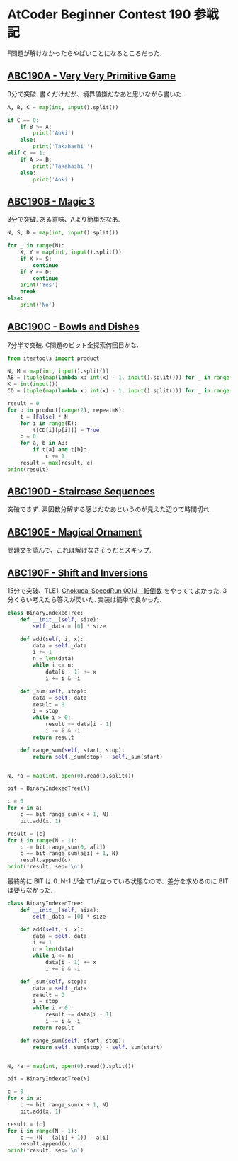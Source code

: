 # AtCoder Beginner Contest 190 参戦記

F問題が解けなかったらやばいことになるところだった.

## [ABC190A - Very Very Primitive Game](https://atcoder.jp/contests/abc190/tasks/abc190_a)

3分で突破. 書くだけだが、境界値嫌だなあと思いながら書いた.

```python
A, B, C = map(int, input().split())

if C == 0:
    if B >= A:
        print('Aoki')
    else:
        print('Takahashi ')
elif C == 1:
    if A >= B:
        print('Takahashi ')
    else:
        print('Aoki')
```

## [ABC190B - Magic 3](https://atcoder.jp/contests/abc190/tasks/abc190_b)

3分で突破. ある意味、Aより簡単だなあ.

```python
N, S, D = map(int, input().split())

for _ in range(N):
    X, Y = map(int, input().split())
    if X >= S:
        continue
    if Y <= D:
        continue
    print('Yes')
    break
else:
    print('No')
```

## [ABC190C - Bowls and Dishes](https://atcoder.jp/contests/abc190/tasks/abc190_c)

7分半で突破. C問題のビット全探索何回目かな.

```python
from itertools import product

N, M = map(int, input().split())
AB = [tuple(map(lambda x: int(x) - 1, input().split())) for _ in range(M)]
K = int(input())
CD = [tuple(map(lambda x: int(x) - 1, input().split())) for _ in range(K)]

result = 0
for p in product(range(2), repeat=K):
    t = [False] * N
    for i in range(K):
        t[CD[i][p[i]]] = True
    c = 0
    for a, b in AB:
        if t[a] and t[b]:
            c += 1
    result = max(result, c)
print(result)
```

## [ABC190D - Staircase Sequences](https://atcoder.jp/contests/abc190/tasks/abc190_d)

突破できず. 素因数分解する感じだなあというのが見えた辺りで時間切れ.

## [ABC190E - Magical Ornament](https://atcoder.jp/contests/abc190/tasks/abc190_e)

問題文を読んで、これは解けなさそうだとスキップ.

## [ABC190F - Shift and Inversions](https://atcoder.jp/contests/abc190/tasks/abc190_f)

15分で突破、TLE1. [Chokudai SpeedRun 001J - 転倒数](https://atcoder.jp/contests/chokudai_S001/tasks/chokudai_S001_j) をやっててよかった. 3分くらい考えたら答えが閃いた. 実装は簡単で良かった.

```python
class BinaryIndexedTree:
    def __init__(self, size):
        self._data = [0] * size

    def add(self, i, x):
        data = self._data
        i += 1
        n = len(data)
        while i <= n:
            data[i - 1] += x
            i += i & -i

    def _sum(self, stop):
        data = self._data
        result = 0
        i = stop
        while i > 0:
            result += data[i - 1]
            i -= i & -i
        return result

    def range_sum(self, start, stop):
        return self._sum(stop) - self._sum(start)


N, *a = map(int, open(0).read().split())

bit = BinaryIndexedTree(N)

c = 0
for x in a:
    c += bit.range_sum(x + 1, N)
    bit.add(x, 1)

result = [c]
for i in range(N - 1):
    c -= bit.range_sum(0, a[i])
    c += bit.range_sum(a[i] + 1, N)
    result.append(c)
print(*result, sep='\n')
```

最終的に BIT は 0..N-1 が全て1が立っている状態なので、差分を求めるのに BIT は要らなかった.

```python
class BinaryIndexedTree:
    def __init__(self, size):
        self._data = [0] * size

    def add(self, i, x):
        data = self._data
        i += 1
        n = len(data)
        while i <= n:
            data[i - 1] += x
            i += i & -i

    def _sum(self, stop):
        data = self._data
        result = 0
        i = stop
        while i > 0:
            result += data[i - 1]
            i -= i & -i
        return result

    def range_sum(self, start, stop):
        return self._sum(stop) - self._sum(start)


N, *a = map(int, open(0).read().split())

bit = BinaryIndexedTree(N)

c = 0
for x in a:
    c += bit.range_sum(x + 1, N)
    bit.add(x, 1)

result = [c]
for i in range(N - 1):
    c += (N - (a[i] + 1)) - a[i]
    result.append(c)
print(*result, sep='\n')
```
